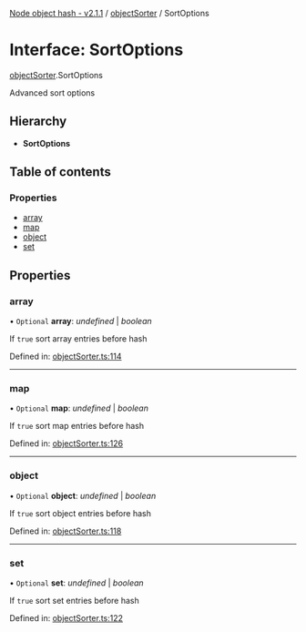 [Node object hash - v2.1.1](../README.md) / [objectSorter](../modules/objectsorter.md) / SortOptions

# Interface: SortOptions

[objectSorter](../modules/objectsorter.md).SortOptions

Advanced sort options

## Hierarchy

- **SortOptions**

## Table of contents

### Properties

- [array](objectsorter.sortoptions.md#array)
- [map](objectsorter.sortoptions.md#map)
- [object](objectsorter.sortoptions.md#object)
- [set](objectsorter.sortoptions.md#set)

## Properties

### array

• `Optional` **array**: _undefined_ | _boolean_

If `true` sort array entries before hash

Defined in: [objectSorter.ts:114](https://github.com/SkeLLLa/node-object-hash/blob/6398ebf/src/objectSorter.ts#L114)

---

### map

• `Optional` **map**: _undefined_ | _boolean_

If `true` sort map entries before hash

Defined in: [objectSorter.ts:126](https://github.com/SkeLLLa/node-object-hash/blob/6398ebf/src/objectSorter.ts#L126)

---

### object

• `Optional` **object**: _undefined_ | _boolean_

If `true` sort object entries before hash

Defined in: [objectSorter.ts:118](https://github.com/SkeLLLa/node-object-hash/blob/6398ebf/src/objectSorter.ts#L118)

---

### set

• `Optional` **set**: _undefined_ | _boolean_

If `true` sort set entries before hash

Defined in: [objectSorter.ts:122](https://github.com/SkeLLLa/node-object-hash/blob/6398ebf/src/objectSorter.ts#L122)
